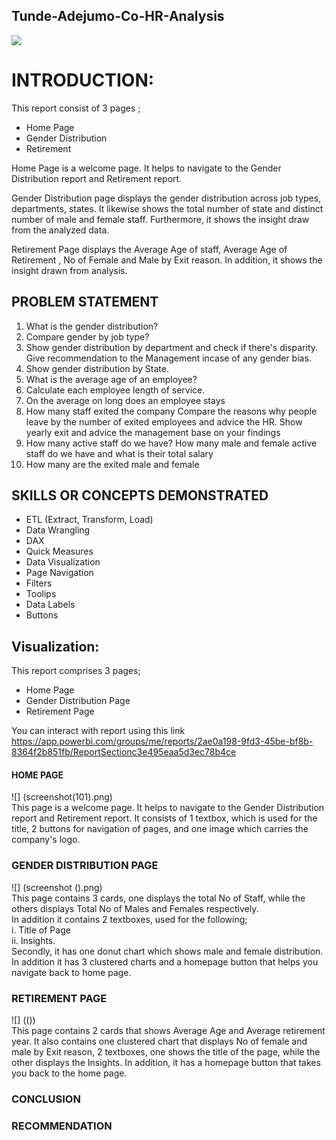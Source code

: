 ## Tunde-Adejumo-Co-HR-Analysis  

![](TAClogo.png)
# INTRODUCTION:
This report consist of 3 pages ;
  - Home Page
 -  Gender Distribution
  -  Retirement    

Home Page is a welcome page. It helps to navigate to the Gender Distribution report and Retirement report.  


Gender Distribution page displays the gender distribution across job types, departments, states. It likewise shows the total number of state and distinct number of male and female staff. Furthermore, it shows the insight draw from the analyzed data.  

Retirement Page displays the Average Age of staff, Average Age of Retirement , No of Female and Male by Exit reason. In addition, it shows the insight drawn from analysis.

## PROBLEM STATEMENT  
1. What is the gender distribution?  
2. Compare gender by job type?  
3. Show gender distribution by department and check if there's disparity.  
      Give recommendation to the Management incase of any gender bias.  
4. Show gender distribution by State.
5. What is the average age of an employee?  
6. Calculate each employee length of service.
7. On the average on long does an employee stays
4. How many staff exited the company
   Compare the reasons why people leave by the number of exited employees and advice the HR.
   Show yearly exit and advice the management base on your findings
5. How many active staff do we have?
   How many male and female active staff do we have and what is their total salary
6. How many are the exited male and female

## SKILLS OR CONCEPTS DEMONSTRATED
- ETL (Extract, Transform, Load)
- Data Wrangling
- DAX
- Quick Measures
- Data Visualization
- Page Navigation
- Filters
- Toolips
- Data Labels
- Buttons

## Visualization:  
This report comprises 3 pages;
- Home Page
- Gender Distribution Page
- Retirement Page  

You can interact with report using this link https://app.powerbi.com/groups/me/reports/2ae0a198-9fd3-45be-bf8b-8364f2b851fb/ReportSectionc3e495eaa5d3ec78b4ce


#### HOME PAGE
![] (screenshot(101).png)  
This page is a welcome page. It helps to navigate to the Gender Distribution report and Retirement report. It consists of 1 textbox, which is used for the title, 2 buttons for navigation of pages, and one image which carries the company's logo.  


### GENDER DISTRIBUTION PAGE
![] (screenshot ().png)  
This page contains 3 cards, one displays the total No of Staff, while the others displays Total No of Males and Females respectively.   
In addition it contains 2 textboxes, used for the following;  
i. Title of Page  
ii. Insights.  
Secondly, it has one donut chart which shows male and female distribution. In addition it has 3 clustered charts and a homepage button that helps you navigate back to home page.  


### RETIREMENT PAGE
![] (())  
This page contains 2 cards that shows Average Age and Average retirement year. It also contains one clustered chart that displays No of female and male by Exit reason, 2 textboxes, one shows the title of the page, while the other displays the Insights. In addition, it has a homepage button that takes you back to the home page.

### CONCLUSION



### RECOMMENDATION









